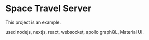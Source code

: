 # Space Travel Server

This project is an example.

used nodejs, nextjs, react, websocket, apollo graphQL, Material UI.
